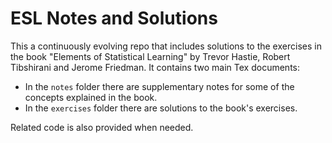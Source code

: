 # ESL Notes and Solutions

This a continuously evolving repo that includes solutions to the exercises in
the book "Elements of Statistical Learning" by Trevor Hastie, Robert Tibshirani
and Jerome Friedman. It contains two main Tex documents:
- In the `notes` folder there are supplementary notes for some of the concepts
explained in the book.
- In the `exercises` folder there are solutions to the book's exercises.

Related code is also provided when needed.
